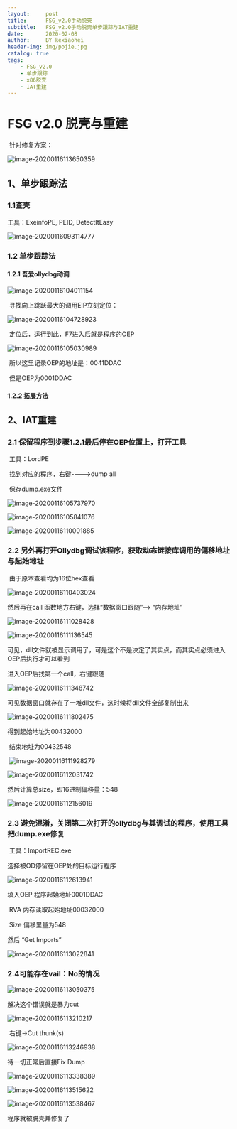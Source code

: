 ```yaml
---
layout:     post
title:      FSG_v2.0手动脱壳
subtitle:   FSG_v2.0手动脱壳单步跟踪与IAT重建
date:       2020-02-08
author:     BY kexiaohei
header-img: img/pojie.jpg
catalog: true
tags:
    - FSG_v2.0
    - 单步跟踪
    - x86脱壳
    - IAT重建
---
```

# FSG v2.0 脱壳与重建

​								针对修复方案：

![image-20200116113650359](http:frankie625641200.github.io/img/tuoke/image-20200116113650359.png)

## 1、单步跟踪法



### 1.1查壳

工具：ExeinfoPE, PEID, DetectItEasy

![image-20200116093114777](http:frankie625641200.github.io/img/tuoke/image-20200116093114777.png)

### 1.2 单步跟踪法

#### 		1.2.1 吾爱ollydbg动调

![image-20200116104011154](http:frankie625641200.github.io/img/tuoke/image-20200116104011154.png)

​		寻找向上跳跃最大的调用EIP立刻定位：

![image-20200116104728923](http:frankie625641200.github.io/img/tuoke/image-20200116104728923.png)

​		定位后，运行到此，F7进入后就是程序的OEP

![image-20200116105030989](http:frankie625641200.github.io/img/tuoke/image-20200116105030989.png)

​		所以这里记录OEP的地址是：0041DDAC

​		但是OEP为0001DDAC

#### 	 	1.2.2 拓展方法

## 2、IAT重建

### 		2.1 保留程序到步骤1.2.1最后停在OEP位置上，打开工具

​			工具：LordPE

​			找到对应的程序，右键---->dump all

​			保存dump.exe文件

![image-20200116105737970](http:frankie625641200.github.io/img/tuoke/image-20200116105737970.png)

![image-20200116105841076](http:frankie625641200.github.io/img/tuoke/image-20200116105841076.png)

![image-20200116110001885](http:frankie625641200.github.io/img/tuoke/image-20200116110001885.png)

### 		2.2 另外再打开Ollydbg调试该程序，获取动态链接库调用的偏移地址与起始地址

​			由于原本查看均为16位hex查看

![image-20200116110403024](http:frankie625641200.github.io/img/tuoke/image-20200116110403024.png)

然后再在call 函数地方右键，选择“数据窗口跟随”—> “内存地址”

![image-20200116111028428](http:frankie625641200.github.io/img/tuoke/image-20200116111028428.png)

![image-20200116111136545](http:frankie625641200.github.io/img/tuoke/image-20200116111136545.png)

可见，dll文件就被显示调用了，可是这个不是决定了其实点，而其实点必须进入OEP后执行才可以看到

进入OEP后找第一个call，右键跟随

![image-20200116111348742](http:frankie625641200.github.io/img/tuoke/image-20200116111348742.png)

可见数据窗口就存在了一堆dll文件，这时候将dll文件全部复制出来

![image-20200116111802475](http:frankie625641200.github.io/img/tuoke/image-20200116111802475.png)

得到起始地址为00432000

​		结束地址为00432548

​				![image-20200116111928279](http:frankie625641200.github.io/img/tuoke/image-20200116111928279.png)

![image-20200116112031742](http:frankie625641200.github.io/img/tuoke/image-20200116112031742.png)

然后计算总size，即16进制偏移量：548

![image-20200116112156019](http:frankie625641200.github.io/img/tuoke/image-20200116112156019.png)

### 		2.3 避免混淆，关闭第二次打开的ollydbg与其调试的程序，使用工具把dump.exe修复

​			工具：ImportREC.exe

选择被OD停留在OEP处的目标运行程序

![image-20200116112613941](http:frankie625641200.github.io/img/tuoke/image-20200116112613941.png)

填入OEP 程序起始地址0001DDAC

​		RVA 内存读取起始地址00032000

​		Size 偏移里量为548

然后 “Get Imports”

![image-20200116113022841](http:frankie625641200.github.io/img/tuoke/image-20200116113022841.png)

### 		2.4可能存在vail：No的情况 

![image-20200116113050375](http:frankie625641200.github.io/img/tuoke/image-20200116113050375.png)

解决这个错误就是暴力cut

![image-20200116113210217](http:frankie625641200.github.io/img/tuoke/image-20200116113210217.png)

​		右键->Cut thunk(s)

![image-20200116113246938](http:frankie625641200.github.io/img/tuoke/image-20200116113246938.png)

待一切正常后直接Fix Dump

![image-20200116113338389](http:frankie625641200.github.io/img/tuoke/image-20200116113338389.png)

![image-20200116113515622](http:frankie625641200.github.io/img/tuoke/image-20200116113515622.png)

![image-20200116113538467](http:frankie625641200.github.io/img/tuoke/image-20200116113538467.png)

程序就被脱壳并修复了

